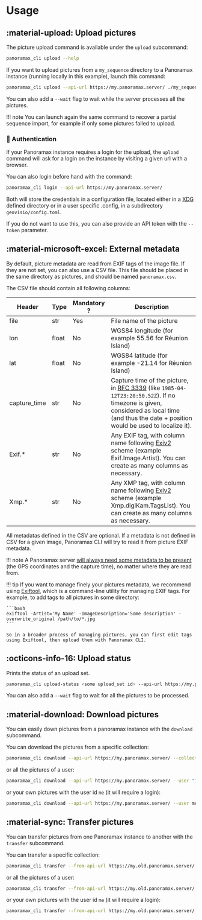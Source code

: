 # Usage

## :material-upload: Upload pictures

The picture upload command is available under the `upload` subcommand:

```bash
panoramax_cli upload --help
```

If you want to upload pictures from a `my_sequence` directory to a Panoramax instance (running locally in this example), launch this command:

```bash
panoramax_cli upload --api-url https://my.panoramax.server/ ./my_sequence
```

You can also add a `--wait` flag to wait while the server processes all the pictures.

!!! note
	You can launch again the same command to recover a partial sequence import, for example if only some pictures failed to upload.

### :key: Authentication

If your Panoramax instance requires a login for the upload, the `upload` command will ask for a login on the instance by visiting a given url with a browser.

You can also login before hand with the command:

```bash
panoramax_cli login --api-url https://my.panoramax.server/
```

Both will store the credentials in a configuration file, located either in a [XDG](https://specifications.freedesktop.org/basedir-spec/basedir-spec-latest.html) defined directory or in a user specific .config, in a subdirectory `geovisio/config.toml`.

If you do not want to use this, you can also provide an API token with the `--token` parameter.

## :material-microsoft-excel: External metadata

By default, picture metadata are read from EXIF tags of the image file. If they are not set, you can also use a CSV file. This file should be placed in the same directory as pictures, and should be named `panoramax.csv`.

The CSV file should contain all following columns:

Header | Type  | Mandatory ? | Description
-------|-------|-------------|-----------
file   | str   | Yes         | File name of the picture
lon    | float | No          | WGS84 longitude (for example 55.56 for Réunion Island)
lat    | float | No          | WGS84 latitude (for example -21.14 for Réunion Island)
capture_time|str| No         | Capture time of the picture, in [RFC 3339](https://www.rfc-editor.org/rfc/rfc3339) (like `1985-04-12T23:20:50.52Z`). If no timezone is given, considered as local time (and thus the date + position would be used to localize it).
Exif.* | str   | No          | Any EXIF tag, with column name following [Exiv2](https://exiv2.org/metadata.html) scheme (example Exif.Image.Artist). You can create as many columns as necessary.
Xmp.*  | str   | No          | Any XMP tag, with column name following [Exiv2](https://exiv2.org/metadata.html) scheme (example Xmp.digiKam.TagsList). You can create as many columns as necessary.

All metadatas defined in the CSV are optional. If a metadata is not defined in CSV for a given image, Panoramax CLI will try to read it from picture EXIF metadata.

!!! note
	A Panoramax server [will always need some metadata to be present](https://docs.panoramax.fr/pictures-metadata/) (the GPS coordinates and the capture time), no matter where they are read from.

!!! tip
	If you want to manage finely your pictures metadata, we recommend using [Exiftool](https://exiftool.org/), which is a command-line utility for managing EXIF tags. For example, to add tags to all pictures in some directory:

	```bash
	exiftool -Artist='My Name' -ImageDescription='Some description' -overwrite_original /path/to/*.jpg
	```

	So in a broader process of managing pictures, you can first edit tags using Exiftool, then upload them with Panoramax CLI.

## :octicons-info-16: Upload status

Prints the status of an upload set.

```bash
panoramax_cli upload-status <some upload_set id> --api-url https://my.panoramax.server
```

You can also add a `--wait` flag to wait for all the pictures to be processed.

## :material-download: Download pictures

You can easily down pictures from a panoramax instance with the `download` subcommand.

You can download the pictures from a specific collection:

```bash
panoramax_cli download --api-url https://my.panoramax.server/ --collection "12345678-94c5-4c13-871f-0c82e24e3fc6" --path ./downloaded_pictures
```

or all the pictures of a user:

```bash
panoramax_cli download --api-url https://my.panoramax.server/ --user "12345678-94c5-4c13-871f-0c82e24e3fc6" --path ./downloaded_pictures
```

or your own pictures with the user id `me` (it will require a login):

```bash
panoramax_cli download --api-url https://my.panoramax.server/ --user me --path ./downloaded_pictures
```

## :material-sync: Transfer pictures

You can transfer pictures from one Panoramax instance to another with the `transfer` subcommand.

You can transfer a specific collection:

```bash
panoramax_cli transfer --from-api-url https://my.old.panoramax.server/ --to-api-url  https://my.new.shiny.panoramax.server/ --from-collection "12345678-94c5-4c13-871f-0c82e24e3fc6"
```

or all the pictures of a user:

```bash
panoramax_cli transfer --from-api-url https://my.old.panoramax.server/ --to-api-url  https://my.new.shiny.panoramax.server/ --user "12345678-94c5-4c13-871f-0c82e24e3fc6"
```

or your own pictures with the user id `me` (it will require a login):

```bash
panoramax_cli transfer --from-api-url https://my.old.panoramax.server/ --to-api-url  https://my.new.shiny.panoramax.server/ --user me
```
